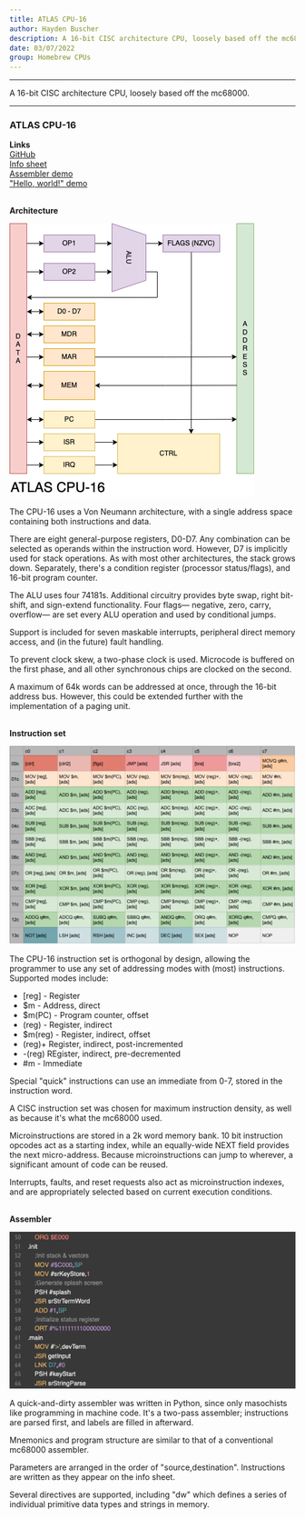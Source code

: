 ```yaml
---
title: ATLAS CPU-16
author: Hayden Buscher
description: A 16-bit CISC architecture CPU, loosely based off the mc68000.
date: 03/07/2022
group: Homebrew CPUs
---
```


<div class="border header">
<hr>
<p>A 16-bit CISC architecture CPU, loosely based off the mc68000.</p>
<hr>
</div>

### ATLAS CPU-16
**Links**  
[GitHub](https://github.com/techno-sorcery/CPU-16)  
[Info sheet](https://docs.google.com/spreadsheets/d/1oUmNbYWaNhDA6R6yvVTsaPwRNyT6d51xgqEzrvvlCoQ/edit?usp=sharing)  
[Assembler demo](https://www.youtube.com/watch?v=J5K6y3BfLHA)  
["Hello, world!" demo](https://www.youtube.com/watch?v=JQ4_DpvTwrQ)<br><br>

**Architecture**

![CPU-16 architecture flowchart](/projects/img/cpu16_arch.png)

The CPU-16 uses a Von Neumann architecture, with a single address space containing both instructions and data.

There are eight general-purpose registers, D0-D7. Any combination can be selected as operands within the instruction word. However, D7 is implicitly used for stack operations. As with most other architectures, the stack grows down. Separately, there's a condition register (processor status/flags), and 16-bit program counter.

The ALU uses four 74181s. Additional circuitry provides byte swap, right bit-shift, and sign-extend functionality. Four flags— negative, zero, carry, overflow— are set every ALU operation  and used by conditional jumps.

Support is included for seven maskable interrupts, peripheral direct memory access, and (in the future) fault handling.

To prevent clock skew, a two-phase clock is used. Microcode is buffered on the first phase, and all other synchronous chips are clocked on the second.

A maximum of 64k words can be addressed at once, through the 16-bit address bus. However, this could be extended further with the implementation of a paging unit.<br><br>

**Instruction set**

![CPU-16 instruction list](/projects/img/cpu16_isa.png)

The CPU-16 instruction set is orthogonal by design, allowing the programmer to use any set of addressing modes with (most) instructions. Supported modes include:
- [reg] - Register
- $m - Address, direct
- $m(PC) - Program counter, offset
- (reg) - Register, indirect
- $m(reg) - Register, indirect, offset
- (reg)+ Register, indirect, post-incremented
- -(reg) REgister, indirect, pre-decremented
- \#m - Immediate

Special "quick" instructions can use an immediate from 0-7, stored in the instruction word.

A CISC instruction set was chosen for maximum instruction density, as well as because it's what the mc68000 used.

Microinstructions are stored in a 2k word memory bank. 10 bit instruction opcodes act as a starting index, while an equally-wide NEXT field provides the next micro-address. Because microinstructions can jump to wherever, a significant amount of code can be reused.

Interrupts, faults, and reset requests also act as microinstruction indexes, and are appropriately selected based on current execution conditions.<br><br>

**Assembler**

![CPU-16 architecture flowchart](/projects/img/cpu16_asm.png)

A quick-and-dirty assembler was written in Python, since only masochists like programming in machine code. It's a two-pass assembler; instructions are parsed first, and labels are filled in afterward.

Mnemonics and program structure are similar to that of a conventional mc68000 assembler.

Parameters are arranged in the order of "source,destination". Instructions are written as they appear on the info sheet.

Several directives are supported, including "dw" which defines a series of individual primitive data types and strings in memory.